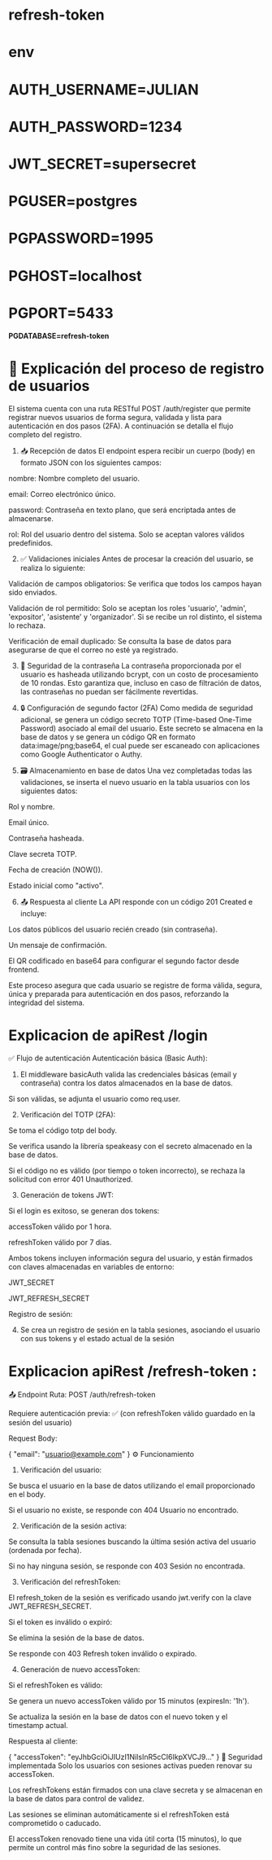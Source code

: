 # refresh-token


# env 
# AUTH_USERNAME=JULIAN
# AUTH_PASSWORD=1234
# JWT_SECRET=supersecret


# PGUSER=postgres
# PGPASSWORD=1995
# PGHOST=localhost
# PGPORT=5433
#### PGDATABASE=refresh-token

# 📝 Explicación del proceso de registro de usuarios
El sistema cuenta con una ruta RESTful POST /auth/register que permite registrar nuevos usuarios de forma segura, validada y lista para autenticación en dos pasos (2FA). A continuación se detalla el flujo completo del registro.

1. 📥 Recepción de datos
El endpoint espera recibir un cuerpo (body) en formato JSON con los siguientes campos:

nombre: Nombre completo del usuario.

email: Correo electrónico único.

password: Contraseña en texto plano, que será encriptada antes de almacenarse.

rol: Rol del usuario dentro del sistema. Solo se aceptan valores válidos predefinidos.

2. ✅ Validaciones iniciales
Antes de procesar la creación del usuario, se realiza lo siguiente:

Validación de campos obligatorios: Se verifica que todos los campos hayan sido enviados.

Validación de rol permitido: Solo se aceptan los roles 'usuario', 'admin', 'expositor', 'asistente' y 'organizador'. Si se recibe un rol distinto, el sistema lo rechaza.

Verificación de email duplicado: Se consulta la base de datos para asegurarse de que el correo no esté ya registrado.

3. 🔐 Seguridad de la contraseña
La contraseña proporcionada por el usuario es hasheada utilizando bcrypt, con un costo de procesamiento de 10 rondas. Esto garantiza que, incluso en caso de filtración de datos, las contraseñas no puedan ser fácilmente revertidas.

4. 🔒 Configuración de segundo factor (2FA)
Como medida de seguridad adicional, se genera un código secreto TOTP (Time-based One-Time Password) asociado al email del usuario. Este secreto se almacena en la base de datos y se genera un código QR en formato data:image/png;base64, el cual puede ser escaneado con aplicaciones como Google Authenticator o Authy.

5. 🗃️ Almacenamiento en base de datos
Una vez completadas todas las validaciones, se inserta el nuevo usuario en la tabla usuarios con los siguientes datos:

Rol y nombre.

Email único.

Contraseña hasheada.

Clave secreta TOTP.

Fecha de creación (NOW()).

Estado inicial como "activo".

6. 📤 Respuesta al cliente
La API responde con un código 201 Created e incluye:

Los datos públicos del usuario recién creado (sin contraseña).

Un mensaje de confirmación.

El QR codificado en base64 para configurar el segundo factor desde frontend.

Este proceso asegura que cada usuario se registre de forma válida, segura, única y preparada para autenticación en dos pasos, reforzando la integridad del sistema.

# Explicacion de apiRest /login
✅ Flujo de autenticación
Autenticación básica (Basic Auth):

1. El middleware basicAuth valida las credenciales básicas (email y contraseña) contra los datos almacenados en la base de datos.

Si son válidas, se adjunta el usuario como req.user.

2. Verificación del TOTP (2FA):

Se toma el código totp del body.

Se verifica usando la librería speakeasy con el secreto almacenado en la base de datos.

Si el código no es válido (por tiempo o token incorrecto), se rechaza la solicitud con error 401 Unauthorized.

3. Generación de tokens JWT:

Si el login es exitoso, se generan dos tokens:

accessToken válido por 1 hora.

refreshToken válido por 7 días.

Ambos tokens incluyen información segura del usuario, y están firmados con claves almacenadas en variables de entorno:

JWT_SECRET

JWT_REFRESH_SECRET

Registro de sesión:

4. Se crea un registro de sesión en la tabla sesiones, asociando el usuario con sus tokens y el estado actual de la sesión


# Explicacion apiRest  /refresh-token :
📤 Endpoint
Ruta: POST /auth/refresh-token

Requiere autenticación previa: ✅ (con refreshToken válido guardado en la sesión del usuario)

Request Body:


{
  "email": "usuario@example.com"
}
⚙️ Funcionamiento
1. Verificación del usuario:

Se busca el usuario en la base de datos utilizando el email proporcionado en el body.

Si el usuario no existe, se responde con 404 Usuario no encontrado.

2. Verificación de la sesión activa:

Se consulta la tabla sesiones buscando la última sesión activa del usuario (ordenada por fecha).

Si no hay ninguna sesión, se responde con 403 Sesión no encontrada.

3. Verificación del refreshToken:

El refresh_token de la sesión es verificado usando jwt.verify con la clave JWT_REFRESH_SECRET.

Si el token es inválido o expiró:

Se elimina la sesión de la base de datos.

Se responde con 403 Refresh token inválido o expirado.

4. Generación de nuevo accessToken:

Si el refreshToken es válido:

Se genera un nuevo accessToken válido por 15 minutos (expiresIn: '1h').

Se actualiza la sesión en la base de datos con el nuevo token y el timestamp actual.

Respuesta al cliente:


{
  "accessToken": "eyJhbGciOiJIUzI1NiIsInR5cCI6IkpXVCJ9..."
}
🔐 Seguridad implementada
Solo los usuarios con sesiones activas pueden renovar su accessToken.

Los refreshTokens están firmados con una clave secreta y se almacenan en la base de datos para control de validez.

Las sesiones se eliminan automáticamente si el refreshToken está comprometido o caducado.

El accessToken renovado tiene una vida útil corta (15 minutos), lo que permite un control más fino sobre la seguridad de las sesiones.




